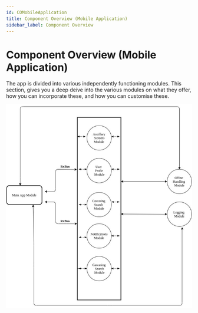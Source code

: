 ```yaml
---
id: COMobileApplication
title: Component Overview (Mobile Application)
sidebar_label: Component Overview
---
```


# Component Overview (Mobile Application)

The app is divided into various independently functioning modules. This section, gives you a deep deive into the various modules on what they offer, how you can incorporate these, and how you can customise these.


![alt-text](../img/android-arch.jpg)
